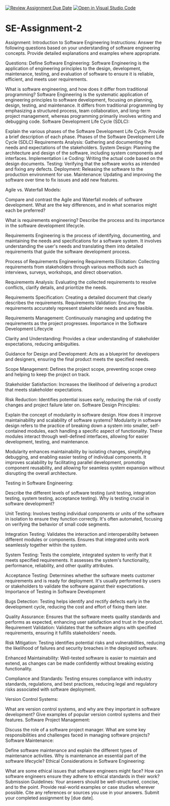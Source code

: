 [![Review Assignment Due Date](https://classroom.github.com/assets/deadline-readme-button-24ddc0f5d75046c5622901739e7c5dd533143b0c8e959d652212380cedb1ea36.svg)](https://classroom.github.com/a/-ucQIGTc)
[![Open in Visual Studio Code](https://classroom.github.com/assets/open-in-vscode-718a45dd9cf7e7f842a935f5ebbe5719a5e09af4491e668f4dbf3b35d5cca122.svg)](https://classroom.github.com/online_ide?assignment_repo_id=15206536&assignment_repo_type=AssignmentRepo)
# SE-Assignment-2
Assignment: Introduction to Software Engineering
Instructions:
Answer the following questions based on your understanding of software engineering concepts. Provide detailed explanations and examples where appropriate.

Questions:
Define Software Engineering:
Software Engineering is the application of engineering principles to the design, development, maintenance, testing, and evaluation of software to ensure it is reliable, efficient, and meets user requirements.

What is software engineering, and how does it differ from traditional programming?
Software Engineering is the systematic application of engineering principles to software development, focusing on planning, design, testing, and maintenance. It differs from traditional programming by emphasizing a structured process, team collaboration, and long-term project management, whereas programming primarily involves writing and debugging code.
Software Development Life Cycle (SDLC):

Explain the various phases of the Software Development Life Cycle. Provide a brief description of each phase.
Phases of the Software Development Life Cycle (SDLC) Requirements Analysis: Gathering and documenting the needs and expectations of the stakeholders. 
System Design: Planning the architecture and design of the software, including system components and interfaces. 
Implementation i.e Coding: Writing the actual code based on the design documents. 
Testing: Verifying that the software works as intended and fixing any defects. 
Deployment: Releasing the software to the production environment for use. 
Maintenance: Updating and improving the software over time to fix issues and add new features.

Agile vs. Waterfall Models:

Compare and contrast the Agile and Waterfall models of software development. What are the key differences, and in what scenarios might each be preferred?




What is requirements engineering? Describe the process and its importance in the software development lifecycle.

Requirements Engineering is the process of identifying, documenting, and maintaining the needs and specifications for a software system. It involves understanding the user's needs and translating them into detailed requirements that guide the software development process.

Process of Requirements Engineering Requirements Elicitation: Collecting requirements from stakeholders through various methods such as interviews, surveys, workshops, and direct observation.

Requirements Analysis: Evaluating the collected requirements to resolve conflicts, clarify details, and prioritize the needs.

Requirements Specification: Creating a detailed document that clearly describes the requirements. Requirements Validation: Ensuring the requirements accurately represent stakeholder needs and are feasible.

Requirements Management: Continuously managing and updating the requirements as the project progresses. Importance in the Software Development Lifecycle

Clarity and Understanding: Provides a clear understanding of stakeholder expectations, reducing ambiguities.

Guidance for Design and Development: Acts as a blueprint for developers and designers, ensuring the final product meets the specified needs.

Scope Management: Defines the project scope, preventing scope creep and helping to keep the project on track.

Stakeholder Satisfaction: Increases the likelihood of delivering a product that meets stakeholder expectations.

Risk Reduction: Identifies potential issues early, reducing the risk of costly changes and project failure later on.
Software Design Principles:

Explain the concept of modularity in software design. How does it improve maintainability and scalability of software systems?
Modularity in software design refers to the practice of breaking down a system into smaller, self-contained modules, each handling a specific aspect of functionality. These modules interact through well-defined interfaces, allowing for easier development, testing, and maintenance.

Modularity enhances maintainability by isolating changes, simplifying debugging, and enabling easier testing of individual components. It improves scalability by facilitating parallel development, promoting component reusability, and allowing for seamless system expansion without disrupting the overall architecture.

Testing in Software Engineering:

Describe the different levels of software testing (unit testing, integration testing, system testing, acceptance testing). Why is testing crucial in software development?

Unit Testing:
Involves testing individual components or units of the software in isolation to ensure they function correctly.
It's often automated, focusing on verifying the behavior of small code segments.

Integration Testing:
Validates the interaction and interoperability between different modules or components.
Ensures that integrated units work seamlessly together within the system.

System Testing:
Tests the complete, integrated system to verify that it meets specified requirements.
It assesses the system's functionality, performance, reliability, and other quality attributes.

Acceptance Testing:
Determines whether the software meets customer requirements and is ready for deployment.
It's usually performed by users or stakeholders to validate the software against their expectations.
Importance of Testing in Software Development

Bugs Detection:
Testing helps identify and rectify defects early in the development cycle, reducing the cost and effort of fixing them later.

Quality Assurance:
Ensures that the software meets quality standards and performs as expected, enhancing user satisfaction and trust in the product.
Requirement Validation:
Validates that the software aligns with specified requirements, ensuring it fulfills stakeholders' needs.

Risk Mitigation:
Testing identifies potential risks and vulnerabilities, reducing the likelihood of failures and security breaches in the deployed software.

Enhanced Maintainability:
Well-tested software is easier to maintain and extend, as changes can be made confidently without breaking existing functionality.

Compliance and Standards:
Testing ensures compliance with industry standards, regulations, and best practices, reducing legal and regulatory risks associated with software deployment.

Version Control Systems:

What are version control systems, and why are they important in software development? Give examples of popular version control systems and their features.
Software Project Management:

Discuss the role of a software project manager. What are some key responsibilities and challenges faced in managing software projects?
Software Maintenance:

Define software maintenance and explain the different types of maintenance activities. Why is maintenance an essential part of the software lifecycle?
Ethical Considerations in Software Engineering:

What are some ethical issues that software engineers might face? How can software engineers ensure they adhere to ethical standards in their work?
Submission Guidelines:
Your answers should be well-structured, concise, and to the point.
Provide real-world examples or case studies wherever possible.
Cite any references or sources you use in your answers.
Submit your completed assignment by [due date].
